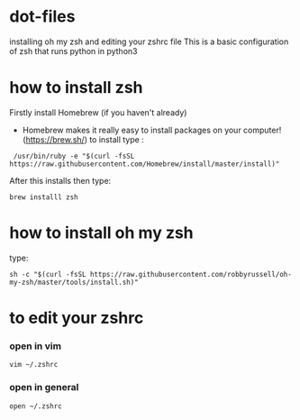 # dot-files
installing oh my zsh and editing your zshrc file
This is a basic configuration of zsh that runs python in python3 

# how to install zsh
Firstly install Homebrew (if you haven't already)
  - Homebrew makes it really easy to install packages on your computer! (https://brew.sh/)
to install type :
```
 /usr/bin/ruby -e "$(curl -fsSL https://raw.githubusercontent.com/Homebrew/install/master/install)"
```
After this installs then type:
```
brew installl zsh
```
# how to install oh my zsh
type:
```
sh -c "$(curl -fsSL https://raw.githubusercontent.com/robbyrussell/oh-my-zsh/master/tools/install.sh)"
```

# to edit your zshrc

### open in vim
```
vim ~/.zshrc
```
### open in general

```
open ~/.zshrc
```
